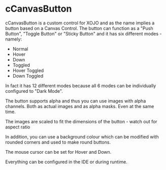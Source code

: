 # cCanvasButton

cCanvasButton is a custom control for XOJO and as the name implies a button based on a Canvas Control.
The button can function as a "Push Button", "Toggle Button" or "Sticky Button" and it has six different modes - namely:

* Normal
* Hover
* Down
* Toggled
* Hover Toggled
* Down Toggled

In fact it has 12 different modes because all 6 modes can be individually configured to "Dark Mode".

The button supports alpha and thus you can use images with alpha channels. Both as actual images and as alpha masks. Even at the same time.

The images are scaled to fit the dimensions of the button - watch out for aspect ratio

In addition, you can use a background colour which can be modified with rounded corners and used to make round buttons.

The mouse cursor can be set for Hover and Down.

Everything can be configured in the IDE or during runtime.
